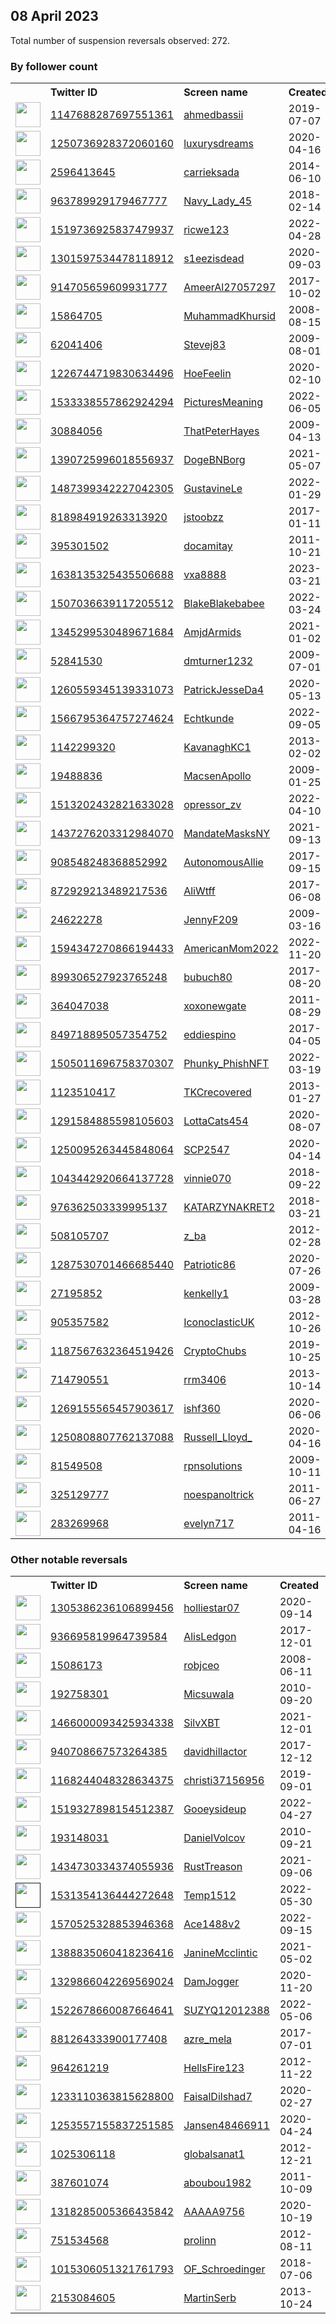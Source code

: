 
## 08 April 2023
Total number of suspension reversals observed: 272.

### By follower count
<table><tr><th></th><th align="left">Twitter ID</th><th align="left">Screen name</th>
<th align="left">Created</th><th align="left">Status</th><th align="left">Suspended</th><th align="left">Followers</th>
<tr><td><a href="https://pbs.twimg.com/profile_images/1649107658568335366/n-bO2HtX_normal.jpg"><img src="https://pbs.twimg.com/profile_images/1649107658568335366/n-bO2HtX_normal.jpg" width="40px" height="40px" align="center"/></a></td><td><a href="https://twitter.com/intent/user?user_id=1147688287697551361">1147688287697551361</a></td><td><a href="https://twitter.com/ahmedbassii">ahmedbassii</a></td><td>2019-07-07</td><td align="center"></td><td></td><td>579734</td></tr>
<tr><td><a href="https://pbs.twimg.com/profile_images/1286631869031706624/0YFiFS_h_normal.jpg"><img src="https://pbs.twimg.com/profile_images/1286631869031706624/0YFiFS_h_normal.jpg" width="40px" height="40px" align="center"/></a></td><td><a href="https://twitter.com/intent/user?user_id=1250736928372060160">1250736928372060160</a></td><td><a href="https://twitter.com/luxurysdreams">luxurysdreams</a></td><td>2020-04-16</td><td align="center"></td><td></td><td>212353</td></tr>
<tr><td><a href="https://pbs.twimg.com/profile_images/1644521418158399490/a5uQA1iL_normal.jpg"><img src="https://pbs.twimg.com/profile_images/1644521418158399490/a5uQA1iL_normal.jpg" width="40px" height="40px" align="center"/></a></td><td><a href="https://twitter.com/intent/user?user_id=2596413645">2596413645</a></td><td><a href="https://twitter.com/carrieksada">carrieksada</a></td><td>2014-06-10</td><td align="center"></td><td></td><td>98885</td></tr>
<tr><td><a href="https://pbs.twimg.com/profile_images/1343038212684603392/t0gaxMxU_normal.jpg"><img src="https://pbs.twimg.com/profile_images/1343038212684603392/t0gaxMxU_normal.jpg" width="40px" height="40px" align="center"/></a></td><td><a href="https://twitter.com/intent/user?user_id=963789929179467777">963789929179467777</a></td><td><a href="https://twitter.com/Navy_Lady_45">Navy_Lady_45</a></td><td>2018-02-14</td><td align="center"></td><td></td><td>47332</td></tr>
<tr><td><a href="https://pbs.twimg.com/profile_images/1519737260253622273/uMkvn0h3_normal.jpg"><img src="https://pbs.twimg.com/profile_images/1519737260253622273/uMkvn0h3_normal.jpg" width="40px" height="40px" align="center"/></a></td><td><a href="https://twitter.com/intent/user?user_id=1519736925837479937">1519736925837479937</a></td><td><a href="https://twitter.com/ricwe123">ricwe123</a></td><td>2022-04-28</td><td align="center"></td><td>2023-04-07</td><td>41338</td></tr>
<tr><td><a href="https://pbs.twimg.com/profile_images/1330280829474496512/Uag8AUyf_normal.jpg"><img src="https://pbs.twimg.com/profile_images/1330280829474496512/Uag8AUyf_normal.jpg" width="40px" height="40px" align="center"/></a></td><td><a href="https://twitter.com/intent/user?user_id=1301597534478118912">1301597534478118912</a></td><td><a href="https://twitter.com/s1eezisdead">s1eezisdead</a></td><td>2020-09-03</td><td align="center"></td><td></td><td>27917</td></tr>
<tr><td><a href="https://pbs.twimg.com/profile_images/1657385732686639109/y9bogltq_normal.jpg"><img src="https://pbs.twimg.com/profile_images/1657385732686639109/y9bogltq_normal.jpg" width="40px" height="40px" align="center"/></a></td><td><a href="https://twitter.com/intent/user?user_id=914705659609931777">914705659609931777</a></td><td><a href="https://twitter.com/AmeerAl27057297">AmeerAl27057297</a></td><td>2017-10-02</td><td align="center"></td><td>2022-11-03</td><td>19793</td></tr>
<tr><td><a href="https://pbs.twimg.com/profile_images/1648585438544773120/z7VMwbpi_normal.jpg"><img src="https://pbs.twimg.com/profile_images/1648585438544773120/z7VMwbpi_normal.jpg" width="40px" height="40px" align="center"/></a></td><td><a href="https://twitter.com/intent/user?user_id=15864705">15864705</a></td><td><a href="https://twitter.com/MuhammadKhursid">MuhammadKhursid</a></td><td>2008-08-15</td><td align="center"></td><td></td><td>16088</td></tr>
<tr><td><a href="https://pbs.twimg.com/profile_images/1457579026042679299/4unXBaQe_normal.jpg"><img src="https://pbs.twimg.com/profile_images/1457579026042679299/4unXBaQe_normal.jpg" width="40px" height="40px" align="center"/></a></td><td><a href="https://twitter.com/intent/user?user_id=62041406">62041406</a></td><td><a href="https://twitter.com/Stevej83">Stevej83</a></td><td>2009-08-01</td><td align="center"></td><td>2022-06-27</td><td>13746</td></tr>
<tr><td><a href="https://pbs.twimg.com/profile_images/1619411981802283015/xpLtK9sy_normal.jpg"><img src="https://pbs.twimg.com/profile_images/1619411981802283015/xpLtK9sy_normal.jpg" width="40px" height="40px" align="center"/></a></td><td><a href="https://twitter.com/intent/user?user_id=1226744719830634496">1226744719830634496</a></td><td><a href="https://twitter.com/HoeFeelin">HoeFeelin</a></td><td>2020-02-10</td><td align="center"></td><td>2022-03-17</td><td>12529</td></tr>
<tr><td><a href="https://pbs.twimg.com/profile_images/1547890358935121924/VI6HSPzO_normal.jpg"><img src="https://pbs.twimg.com/profile_images/1547890358935121924/VI6HSPzO_normal.jpg" width="40px" height="40px" align="center"/></a></td><td><a href="https://twitter.com/intent/user?user_id=1533338557862924294">1533338557862924294</a></td><td><a href="https://twitter.com/PicturesMeaning">PicturesMeaning</a></td><td>2022-06-05</td><td align="center"></td><td>2022-07-28</td><td>11522</td></tr>
<tr><td><a href="https://pbs.twimg.com/profile_images/1086322848879308801/NjmTWYTQ_normal.jpg"><img src="https://pbs.twimg.com/profile_images/1086322848879308801/NjmTWYTQ_normal.jpg" width="40px" height="40px" align="center"/></a></td><td><a href="https://twitter.com/intent/user?user_id=30884056">30884056</a></td><td><a href="https://twitter.com/ThatPeterHayes">ThatPeterHayes</a></td><td>2009-04-13</td><td align="center"></td><td></td><td>9357</td></tr>
<tr><td><a href="https://pbs.twimg.com/profile_images/1557008672705871876/9AZ1ZCm0_normal.jpg"><img src="https://pbs.twimg.com/profile_images/1557008672705871876/9AZ1ZCm0_normal.jpg" width="40px" height="40px" align="center"/></a></td><td><a href="https://twitter.com/intent/user?user_id=1390725996018556937">1390725996018556937</a></td><td><a href="https://twitter.com/DogeBNBorg">DogeBNBorg</a></td><td>2021-05-07</td><td align="center"></td><td>2022-09-23</td><td>9131</td></tr>
<tr><td><a href="https://pbs.twimg.com/profile_images/1487883443434397702/dDMJbqCk_normal.jpg"><img src="https://pbs.twimg.com/profile_images/1487883443434397702/dDMJbqCk_normal.jpg" width="40px" height="40px" align="center"/></a></td><td><a href="https://twitter.com/intent/user?user_id=1487399342227042305">1487399342227042305</a></td><td><a href="https://twitter.com/GustavineLe">GustavineLe</a></td><td>2022-01-29</td><td align="center"></td><td>2022-06-12</td><td>9026</td></tr>
<tr><td><a href="https://pbs.twimg.com/profile_images/1299061683529363459/Ie55PYVa_normal.jpg"><img src="https://pbs.twimg.com/profile_images/1299061683529363459/Ie55PYVa_normal.jpg" width="40px" height="40px" align="center"/></a></td><td><a href="https://twitter.com/intent/user?user_id=818984919263313920">818984919263313920</a></td><td><a href="https://twitter.com/jstoobzz">jstoobzz</a></td><td>2017-01-11</td><td align="center"></td><td></td><td>7371</td></tr>
<tr><td><a href="https://pbs.twimg.com/profile_images/1655938888135852032/cM6isZs1_normal.jpg"><img src="https://pbs.twimg.com/profile_images/1655938888135852032/cM6isZs1_normal.jpg" width="40px" height="40px" align="center"/></a></td><td><a href="https://twitter.com/intent/user?user_id=395301502">395301502</a></td><td><a href="https://twitter.com/docamitay">docamitay</a></td><td>2011-10-21</td><td align="center"></td><td></td><td>6358</td></tr>
<tr><td><a href="https://pbs.twimg.com/profile_images/1644786903701389313/hRFBR_Ro_normal.jpg"><img src="https://pbs.twimg.com/profile_images/1644786903701389313/hRFBR_Ro_normal.jpg" width="40px" height="40px" align="center"/></a></td><td><a href="https://twitter.com/intent/user?user_id=1638135325435506688">1638135325435506688</a></td><td><a href="https://twitter.com/vxa8888">vxa8888</a></td><td>2023-03-21</td><td align="center"></td><td>2023-03-29</td><td>6331</td></tr>
<tr><td><a href="https://pbs.twimg.com/profile_images/1647609315157766146/hBEOT1VO_normal.jpg"><img src="https://pbs.twimg.com/profile_images/1647609315157766146/hBEOT1VO_normal.jpg" width="40px" height="40px" align="center"/></a></td><td><a href="https://twitter.com/intent/user?user_id=1507036639117205512">1507036639117205512</a></td><td><a href="https://twitter.com/BlakeBlakebabee">BlakeBlakebabee</a></td><td>2022-03-24</td><td align="center"></td><td>2022-12-06</td><td>6130</td></tr>
<tr><td><a href="https://pbs.twimg.com/profile_images/1657713834126192641/K1ML5QXo_normal.jpg"><img src="https://pbs.twimg.com/profile_images/1657713834126192641/K1ML5QXo_normal.jpg" width="40px" height="40px" align="center"/></a></td><td><a href="https://twitter.com/intent/user?user_id=1345299530489671684">1345299530489671684</a></td><td><a href="https://twitter.com/AmjdArmids">AmjdArmids</a></td><td>2021-01-02</td><td align="center"></td><td>2023-03-22</td><td>5973</td></tr>
<tr><td><a href="https://pbs.twimg.com/profile_images/1660815777094574080/2hleSKvD_normal.jpg"><img src="https://pbs.twimg.com/profile_images/1660815777094574080/2hleSKvD_normal.jpg" width="40px" height="40px" align="center"/></a></td><td><a href="https://twitter.com/intent/user?user_id=52841530">52841530</a></td><td><a href="https://twitter.com/dmturner1232">dmturner1232</a></td><td>2009-07-01</td><td align="center"></td><td></td><td>5539</td></tr>
<tr><td><a href="https://pbs.twimg.com/profile_images/1260559660769132544/hQGF6GDW_normal.jpg"><img src="https://pbs.twimg.com/profile_images/1260559660769132544/hQGF6GDW_normal.jpg" width="40px" height="40px" align="center"/></a></td><td><a href="https://twitter.com/intent/user?user_id=1260559345139331073">1260559345139331073</a></td><td><a href="https://twitter.com/PatrickJesseDa4">PatrickJesseDa4</a></td><td>2020-05-13</td><td align="center"></td><td>2023-03-29</td><td>5390</td></tr>
<tr><td><a href="https://pbs.twimg.com/profile_images/1657350899780534274/Z_0fWvYL_normal.jpg"><img src="https://pbs.twimg.com/profile_images/1657350899780534274/Z_0fWvYL_normal.jpg" width="40px" height="40px" align="center"/></a></td><td><a href="https://twitter.com/intent/user?user_id=1566795364757274624">1566795364757274624</a></td><td><a href="https://twitter.com/Echtkunde">Echtkunde</a></td><td>2022-09-05</td><td align="center"></td><td>2023-03-30</td><td>5108</td></tr>
<tr><td><a href="https://pbs.twimg.com/profile_images/1376237528370536450/zXoDgE7F_normal.jpg"><img src="https://pbs.twimg.com/profile_images/1376237528370536450/zXoDgE7F_normal.jpg" width="40px" height="40px" align="center"/></a></td><td><a href="https://twitter.com/intent/user?user_id=1142299320">1142299320</a></td><td><a href="https://twitter.com/KavanaghKC1">KavanaghKC1</a></td><td>2013-02-02</td><td align="center"></td><td>2023-03-24</td><td>4788</td></tr>
<tr><td><a href="https://pbs.twimg.com/profile_images/1604673913761705984/0uPHW0oK_normal.jpg"><img src="https://pbs.twimg.com/profile_images/1604673913761705984/0uPHW0oK_normal.jpg" width="40px" height="40px" align="center"/></a></td><td><a href="https://twitter.com/intent/user?user_id=19488836">19488836</a></td><td><a href="https://twitter.com/MacsenApollo">MacsenApollo</a></td><td>2009-01-25</td><td align="center"></td><td>2023-01-27</td><td>4581</td></tr>
<tr><td><a href="https://pbs.twimg.com/profile_images/1661094828631810048/QFP670NI_normal.jpg"><img src="https://pbs.twimg.com/profile_images/1661094828631810048/QFP670NI_normal.jpg" width="40px" height="40px" align="center"/></a></td><td><a href="https://twitter.com/intent/user?user_id=1513202432821633028">1513202432821633028</a></td><td><a href="https://twitter.com/opressor_zv">opressor_zv</a></td><td>2022-04-10</td><td align="center"></td><td>2022-10-08</td><td>4156</td></tr>
<tr><td><a href="https://pbs.twimg.com/profile_images/1658992051113820162/q5YuM6e0_normal.jpg"><img src="https://pbs.twimg.com/profile_images/1658992051113820162/q5YuM6e0_normal.jpg" width="40px" height="40px" align="center"/></a></td><td><a href="https://twitter.com/intent/user?user_id=1437276203312984070">1437276203312984070</a></td><td><a href="https://twitter.com/MandateMasksNY">MandateMasksNY</a></td><td>2021-09-13</td><td align="center"></td><td>2023-02-16</td><td>4010</td></tr>
<tr><td><a href="https://pbs.twimg.com/profile_images/1477866177263190016/wa53XjLA_normal.jpg"><img src="https://pbs.twimg.com/profile_images/1477866177263190016/wa53XjLA_normal.jpg" width="40px" height="40px" align="center"/></a></td><td><a href="https://twitter.com/intent/user?user_id=908548248368852992">908548248368852992</a></td><td><a href="https://twitter.com/AutonomousAllie">AutonomousAllie</a></td><td>2017-09-15</td><td align="center"></td><td>2022-12-14</td><td>3995</td></tr>
<tr><td><a href="https://pbs.twimg.com/profile_images/1648627092106379266/SqLT-Cof_normal.jpg"><img src="https://pbs.twimg.com/profile_images/1648627092106379266/SqLT-Cof_normal.jpg" width="40px" height="40px" align="center"/></a></td><td><a href="https://twitter.com/intent/user?user_id=872929213489217536">872929213489217536</a></td><td><a href="https://twitter.com/AliWtff">AliWtff</a></td><td>2017-06-08</td><td align="center">🚫</td><td></td><td>3878</td></tr>
<tr><td><a href="https://pbs.twimg.com/profile_images/1643799852726337543/UVPN9GY3_normal.jpg"><img src="https://pbs.twimg.com/profile_images/1643799852726337543/UVPN9GY3_normal.jpg" width="40px" height="40px" align="center"/></a></td><td><a href="https://twitter.com/intent/user?user_id=24622278">24622278</a></td><td><a href="https://twitter.com/JennyF209">JennyF209</a></td><td>2009-03-16</td><td align="center"></td><td>2022-06-05</td><td>3789</td></tr>
<tr><td><a href="https://pbs.twimg.com/profile_images/1594359841375526913/H6cMsxYx_normal.jpg"><img src="https://pbs.twimg.com/profile_images/1594359841375526913/H6cMsxYx_normal.jpg" width="40px" height="40px" align="center"/></a></td><td><a href="https://twitter.com/intent/user?user_id=1594347270866194433">1594347270866194433</a></td><td><a href="https://twitter.com/AmericanMom2022">AmericanMom2022</a></td><td>2022-11-20</td><td align="center"></td><td>2023-01-17</td><td>3066</td></tr>
<tr><td><a href="https://pbs.twimg.com/profile_images/1546191020798492678/0HcHRi3p_normal.jpg"><img src="https://pbs.twimg.com/profile_images/1546191020798492678/0HcHRi3p_normal.jpg" width="40px" height="40px" align="center"/></a></td><td><a href="https://twitter.com/intent/user?user_id=899306527923765248">899306527923765248</a></td><td><a href="https://twitter.com/bubuch80">bubuch80</a></td><td>2017-08-20</td><td align="center"></td><td>2022-12-14</td><td>2907</td></tr>
<tr><td><a href="https://pbs.twimg.com/profile_images/1643415891454087168/jxpAtc7k_normal.jpg"><img src="https://pbs.twimg.com/profile_images/1643415891454087168/jxpAtc7k_normal.jpg" width="40px" height="40px" align="center"/></a></td><td><a href="https://twitter.com/intent/user?user_id=364047038">364047038</a></td><td><a href="https://twitter.com/xoxonewgate">xoxonewgate</a></td><td>2011-08-29</td><td align="center"></td><td>2023-03-28</td><td>2735</td></tr>
<tr><td><a href="https://pbs.twimg.com/profile_images/1613733893089140737/prBMppxj_normal.png"><img src="https://pbs.twimg.com/profile_images/1613733893089140737/prBMppxj_normal.png" width="40px" height="40px" align="center"/></a></td><td><a href="https://twitter.com/intent/user?user_id=849718895057354752">849718895057354752</a></td><td><a href="https://twitter.com/eddiespino">eddiespino</a></td><td>2017-04-05</td><td align="center"></td><td>2023-03-01</td><td>2666</td></tr>
<tr><td><a href="https://pbs.twimg.com/profile_images/1649279894671572992/OcMnxUfr_normal.png"><img src="https://pbs.twimg.com/profile_images/1649279894671572992/OcMnxUfr_normal.png" width="40px" height="40px" align="center"/></a></td><td><a href="https://twitter.com/intent/user?user_id=1505011696758370307">1505011696758370307</a></td><td><a href="https://twitter.com/Phunky_PhishNFT">Phunky_PhishNFT</a></td><td>2022-03-19</td><td align="center"></td><td>2023-01-13</td><td>2648</td></tr>
<tr><td><a href="https://pbs.twimg.com/profile_images/1648932224601935872/Ypqxfe48_normal.jpg"><img src="https://pbs.twimg.com/profile_images/1648932224601935872/Ypqxfe48_normal.jpg" width="40px" height="40px" align="center"/></a></td><td><a href="https://twitter.com/intent/user?user_id=1123510417">1123510417</a></td><td><a href="https://twitter.com/TKCrecovered">TKCrecovered</a></td><td>2013-01-27</td><td align="center"></td><td></td><td>2496</td></tr>
<tr><td><a href="https://pbs.twimg.com/profile_images/1292575913004208130/3GzMzrW1_normal.jpg"><img src="https://pbs.twimg.com/profile_images/1292575913004208130/3GzMzrW1_normal.jpg" width="40px" height="40px" align="center"/></a></td><td><a href="https://twitter.com/intent/user?user_id=1291584885598105603">1291584885598105603</a></td><td><a href="https://twitter.com/LottaCats454">LottaCats454</a></td><td>2020-08-07</td><td align="center"></td><td>2022-07-28</td><td>2484</td></tr>
<tr><td><a href="https://pbs.twimg.com/profile_images/1644843589187383299/pFYgSzP7_normal.jpg"><img src="https://pbs.twimg.com/profile_images/1644843589187383299/pFYgSzP7_normal.jpg" width="40px" height="40px" align="center"/></a></td><td><a href="https://twitter.com/intent/user?user_id=1250095263445848064">1250095263445848064</a></td><td><a href="https://twitter.com/SCP2547">SCP2547</a></td><td>2020-04-14</td><td align="center"></td><td>2022-08-31</td><td>2230</td></tr>
<tr><td><a href="https://pbs.twimg.com/profile_images/1624560472857927680/jHCEukjT_normal.jpg"><img src="https://pbs.twimg.com/profile_images/1624560472857927680/jHCEukjT_normal.jpg" width="40px" height="40px" align="center"/></a></td><td><a href="https://twitter.com/intent/user?user_id=1043442920664137728">1043442920664137728</a></td><td><a href="https://twitter.com/vinnie070">vinnie070</a></td><td>2018-09-22</td><td align="center"></td><td>2023-02-19</td><td>2085</td></tr>
<tr><td><a href="https://pbs.twimg.com/profile_images/1148638269229457409/Vm7d_Hl6_normal.jpg"><img src="https://pbs.twimg.com/profile_images/1148638269229457409/Vm7d_Hl6_normal.jpg" width="40px" height="40px" align="center"/></a></td><td><a href="https://twitter.com/intent/user?user_id=976362503339995137">976362503339995137</a></td><td><a href="https://twitter.com/KATARZYNAKRET2">KATARZYNAKRET2</a></td><td>2018-03-21</td><td align="center"></td><td>2022-10-11</td><td>2079</td></tr>
<tr><td><a href="https://pbs.twimg.com/profile_images/1480274358874562568/Xfki1lXO_normal.jpg"><img src="https://pbs.twimg.com/profile_images/1480274358874562568/Xfki1lXO_normal.jpg" width="40px" height="40px" align="center"/></a></td><td><a href="https://twitter.com/intent/user?user_id=508105707">508105707</a></td><td><a href="https://twitter.com/z_ba">z_ba</a></td><td>2012-02-28</td><td align="center"></td><td>2022-08-18</td><td>2050</td></tr>
<tr><td><a href="https://pbs.twimg.com/profile_images/1297599758471585792/eXR4q2k7_normal.jpg"><img src="https://pbs.twimg.com/profile_images/1297599758471585792/eXR4q2k7_normal.jpg" width="40px" height="40px" align="center"/></a></td><td><a href="https://twitter.com/intent/user?user_id=1287530701466685440">1287530701466685440</a></td><td><a href="https://twitter.com/Patriotic86">Patriotic86</a></td><td>2020-07-26</td><td align="center"></td><td></td><td>2015</td></tr>
<tr><td><a href="https://pbs.twimg.com/profile_images/1302964274747367424/LzQC0IP0_normal.jpg"><img src="https://pbs.twimg.com/profile_images/1302964274747367424/LzQC0IP0_normal.jpg" width="40px" height="40px" align="center"/></a></td><td><a href="https://twitter.com/intent/user?user_id=27195852">27195852</a></td><td><a href="https://twitter.com/kenkelly1">kenkelly1</a></td><td>2009-03-28</td><td align="center"></td><td>2023-03-27</td><td>1991</td></tr>
<tr><td><a href="https://pbs.twimg.com/profile_images/1645106767397830657/BPZSvQZ3_normal.jpg"><img src="https://pbs.twimg.com/profile_images/1645106767397830657/BPZSvQZ3_normal.jpg" width="40px" height="40px" align="center"/></a></td><td><a href="https://twitter.com/intent/user?user_id=905357582">905357582</a></td><td><a href="https://twitter.com/IconoclasticUK">IconoclasticUK</a></td><td>2012-10-26</td><td align="center"></td><td></td><td>1881</td></tr>
<tr><td><a href="https://pbs.twimg.com/profile_images/1587608683420307459/cIi_FFdl_normal.jpg"><img src="https://pbs.twimg.com/profile_images/1587608683420307459/cIi_FFdl_normal.jpg" width="40px" height="40px" align="center"/></a></td><td><a href="https://twitter.com/intent/user?user_id=1187567632364519426">1187567632364519426</a></td><td><a href="https://twitter.com/CryptoChubs">CryptoChubs</a></td><td>2019-10-25</td><td align="center"></td><td>2023-03-12</td><td>1701</td></tr>
<tr><td><a href="https://pbs.twimg.com/profile_images/1649064166437576712/TqZW6445_normal.jpg"><img src="https://pbs.twimg.com/profile_images/1649064166437576712/TqZW6445_normal.jpg" width="40px" height="40px" align="center"/></a></td><td><a href="https://twitter.com/intent/user?user_id=714790551">714790551</a></td><td><a href="https://twitter.com/rrm3406">rrm3406</a></td><td>2013-10-14</td><td align="center"></td><td></td><td>1686</td></tr>
<tr><td><a href="https://pbs.twimg.com/profile_images/1347952725380657152/9Utls8EU_normal.jpg"><img src="https://pbs.twimg.com/profile_images/1347952725380657152/9Utls8EU_normal.jpg" width="40px" height="40px" align="center"/></a></td><td><a href="https://twitter.com/intent/user?user_id=1269155565457903617">1269155565457903617</a></td><td><a href="https://twitter.com/ishf360">ishf360</a></td><td>2020-06-06</td><td align="center"></td><td></td><td>1634</td></tr>
<tr><td><a href="https://pbs.twimg.com/profile_images/1461709045002342400/09RQ3kOM_normal.jpg"><img src="https://pbs.twimg.com/profile_images/1461709045002342400/09RQ3kOM_normal.jpg" width="40px" height="40px" align="center"/></a></td><td><a href="https://twitter.com/intent/user?user_id=1250808807762137088">1250808807762137088</a></td><td><a href="https://twitter.com/Russell_Lloyd_">Russell_Lloyd_</a></td><td>2020-04-16</td><td align="center"></td><td>2023-01-07</td><td>1620</td></tr>
<tr><td><a href="https://pbs.twimg.com/profile_images/981408774996021248/1Abf5z8x_normal.jpg"><img src="https://pbs.twimg.com/profile_images/981408774996021248/1Abf5z8x_normal.jpg" width="40px" height="40px" align="center"/></a></td><td><a href="https://twitter.com/intent/user?user_id=81549508">81549508</a></td><td><a href="https://twitter.com/rpnsolutions">rpnsolutions</a></td><td>2009-10-11</td><td align="center"></td><td>2022-12-30</td><td>1598</td></tr>
<tr><td><a href="https://pbs.twimg.com/profile_images/1507000746767704070/YwR4IspG_normal.jpg"><img src="https://pbs.twimg.com/profile_images/1507000746767704070/YwR4IspG_normal.jpg" width="40px" height="40px" align="center"/></a></td><td><a href="https://twitter.com/intent/user?user_id=325129777">325129777</a></td><td><a href="https://twitter.com/noespanoltrick">noespanoltrick</a></td><td>2011-06-27</td><td align="center"></td><td>2022-10-25</td><td>1578</td></tr>
<tr><td><a href="https://pbs.twimg.com/profile_images/1571899946198077441/RBMo8f1Y_normal.jpg"><img src="https://pbs.twimg.com/profile_images/1571899946198077441/RBMo8f1Y_normal.jpg" width="40px" height="40px" align="center"/></a></td><td><a href="https://twitter.com/intent/user?user_id=283269968">283269968</a></td><td><a href="https://twitter.com/evelyn717">evelyn717</a></td><td>2011-04-16</td><td align="center"></td><td>2023-03-28</td><td>1555</td></tr>
</table>

### Other notable reversals
<table><tr><th></th><th align="left">Twitter ID</th><th align="left">Screen name</th>
<th align="left">Created</th><th align="left">Status</th><th align="left">Suspended</th><th align="left">Followers</th>
<tr><td><a href="https://pbs.twimg.com/profile_images/1655725556326088710/QqpeoF8x_normal.jpg"><img src="https://pbs.twimg.com/profile_images/1655725556326088710/QqpeoF8x_normal.jpg" width="40px" height="40px" align="center"/></a></td><td><a href="https://twitter.com/intent/user?user_id=1305386236106899456">1305386236106899456</a></td><td><a href="https://twitter.com/holliestar07">holliestar07</a></td><td>2020-09-14</td><td align="center"></td><td>2022-04-05</td><td>1408</td></tr>
<tr><td><a href="https://pbs.twimg.com/profile_images/1281804902470213633/pov4i_VL_normal.jpg"><img src="https://pbs.twimg.com/profile_images/1281804902470213633/pov4i_VL_normal.jpg" width="40px" height="40px" align="center"/></a></td><td><a href="https://twitter.com/intent/user?user_id=936695819964739584">936695819964739584</a></td><td><a href="https://twitter.com/AlisLedgon">AlisLedgon</a></td><td>2017-12-01</td><td align="center"></td><td>2022-12-12</td><td>1505</td></tr>
<tr><td><a href="https://pbs.twimg.com/profile_images/1228428656550260736/SMIFBNCW_normal.jpg"><img src="https://pbs.twimg.com/profile_images/1228428656550260736/SMIFBNCW_normal.jpg" width="40px" height="40px" align="center"/></a></td><td><a href="https://twitter.com/intent/user?user_id=15086173">15086173</a></td><td><a href="https://twitter.com/robjceo">robjceo</a></td><td>2008-06-11</td><td align="center"></td><td>2022-12-30</td><td>484</td></tr>
<tr><td><a href="https://pbs.twimg.com/profile_images/2769604108/5ef729faee1be6bad58090838b5537b6_normal.jpeg"><img src="https://pbs.twimg.com/profile_images/2769604108/5ef729faee1be6bad58090838b5537b6_normal.jpeg" width="40px" height="40px" align="center"/></a></td><td><a href="https://twitter.com/intent/user?user_id=192758301">192758301</a></td><td><a href="https://twitter.com/Micsuwala">Micsuwala</a></td><td>2010-09-20</td><td align="center">🔒</td><td>2023-03-22</td><td>38</td></tr>
<tr><td><a href="https://pbs.twimg.com/profile_images/1642248942648799232/yT1Yo7fe_normal.jpg"><img src="https://pbs.twimg.com/profile_images/1642248942648799232/yT1Yo7fe_normal.jpg" width="40px" height="40px" align="center"/></a></td><td><a href="https://twitter.com/intent/user?user_id=1466000093425934338">1466000093425934338</a></td><td><a href="https://twitter.com/SilvXBT">SilvXBT</a></td><td>2021-12-01</td><td align="center"></td><td>2023-03-30</td><td>699</td></tr>
<tr><td><a href="https://pbs.twimg.com/profile_images/940716943056650241/sdZIX4vn_normal.jpg"><img src="https://pbs.twimg.com/profile_images/940716943056650241/sdZIX4vn_normal.jpg" width="40px" height="40px" align="center"/></a></td><td><a href="https://twitter.com/intent/user?user_id=940708667573264385">940708667573264385</a></td><td><a href="https://twitter.com/davidhillactor">davidhillactor</a></td><td>2017-12-12</td><td align="center"></td><td>2023-01-11</td><td>127</td></tr>
<tr><td><a href="https://pbs.twimg.com/profile_images/1631400837472714759/uaKQgitv_normal.jpg"><img src="https://pbs.twimg.com/profile_images/1631400837472714759/uaKQgitv_normal.jpg" width="40px" height="40px" align="center"/></a></td><td><a href="https://twitter.com/intent/user?user_id=1168244048328634375">1168244048328634375</a></td><td><a href="https://twitter.com/christi37156956">christi37156956</a></td><td>2019-09-01</td><td align="center"></td><td>2023-03-26</td><td>119</td></tr>
<tr><td><a href="https://pbs.twimg.com/profile_images/1519328029801123846/fpdVPsvV_normal.jpg"><img src="https://pbs.twimg.com/profile_images/1519328029801123846/fpdVPsvV_normal.jpg" width="40px" height="40px" align="center"/></a></td><td><a href="https://twitter.com/intent/user?user_id=1519327898154512387">1519327898154512387</a></td><td><a href="https://twitter.com/Gooeysideup">Gooeysideup</a></td><td>2022-04-27</td><td align="center"></td><td>2022-12-17</td><td>106</td></tr>
<tr><td><a href="https://pbs.twimg.com/profile_images/1641103875171049474/Z_rPLBjB_normal.jpg"><img src="https://pbs.twimg.com/profile_images/1641103875171049474/Z_rPLBjB_normal.jpg" width="40px" height="40px" align="center"/></a></td><td><a href="https://twitter.com/intent/user?user_id=193148031">193148031</a></td><td><a href="https://twitter.com/DanielVolcov">DanielVolcov</a></td><td>2010-09-21</td><td align="center"></td><td>2023-03-31</td><td>61</td></tr>
<tr><td><a href="https://pbs.twimg.com/profile_images/1590452103700529157/4oD5rioV_normal.png"><img src="https://pbs.twimg.com/profile_images/1590452103700529157/4oD5rioV_normal.png" width="40px" height="40px" align="center"/></a></td><td><a href="https://twitter.com/intent/user?user_id=1434730334374055936">1434730334374055936</a></td><td><a href="https://twitter.com/RustTreason">RustTreason</a></td><td>2021-09-06</td><td align="center"></td><td>2022-12-07</td><td>366</td></tr>
<tr><td><a href=""><img src="" width="40px" height="40px" align="center"/></a></td><td><a href="https://twitter.com/intent/user?user_id=1531354136444272648">1531354136444272648</a></td><td><a href="https://twitter.com/Temp1512">Temp1512</a></td><td>2022-05-30</td><td align="center"></td><td>2022-11-27</td><td>399</td></tr>
<tr><td><a href="https://pbs.twimg.com/profile_images/1649146909452562432/Q9iElhUI_normal.jpg"><img src="https://pbs.twimg.com/profile_images/1649146909452562432/Q9iElhUI_normal.jpg" width="40px" height="40px" align="center"/></a></td><td><a href="https://twitter.com/intent/user?user_id=1570525328853946368">1570525328853946368</a></td><td><a href="https://twitter.com/Ace1488v2">Ace1488v2</a></td><td>2022-09-15</td><td align="center"></td><td>2022-11-09</td><td>115</td></tr>
<tr><td><a href="https://pbs.twimg.com/profile_images/1438570363739426820/rGWal-Ji_normal.jpg"><img src="https://pbs.twimg.com/profile_images/1438570363739426820/rGWal-Ji_normal.jpg" width="40px" height="40px" align="center"/></a></td><td><a href="https://twitter.com/intent/user?user_id=1388835060418236416">1388835060418236416</a></td><td><a href="https://twitter.com/JanineMcclintic">JanineMcclintic</a></td><td>2021-05-02</td><td align="center"></td><td>2023-03-26</td><td>8</td></tr>
<tr><td><a href="https://pbs.twimg.com/profile_images/1645807681540861957/rR9p6ir8_normal.jpg"><img src="https://pbs.twimg.com/profile_images/1645807681540861957/rR9p6ir8_normal.jpg" width="40px" height="40px" align="center"/></a></td><td><a href="https://twitter.com/intent/user?user_id=1329866042269569024">1329866042269569024</a></td><td><a href="https://twitter.com/DamJogger">DamJogger</a></td><td>2020-11-20</td><td align="center"></td><td>2023-01-06</td><td>42</td></tr>
<tr><td><a href="https://pbs.twimg.com/profile_images/1522678878015299591/q7feh7im_normal.png"><img src="https://pbs.twimg.com/profile_images/1522678878015299591/q7feh7im_normal.png" width="40px" height="40px" align="center"/></a></td><td><a href="https://twitter.com/intent/user?user_id=1522678660087664641">1522678660087664641</a></td><td><a href="https://twitter.com/SUZYQ12012388">SUZYQ12012388</a></td><td>2022-05-06</td><td align="center"></td><td>2023-03-30</td><td>578</td></tr>
<tr><td><a href="https://pbs.twimg.com/profile_images/1645469600962977792/bX8Qu55q_normal.jpg"><img src="https://pbs.twimg.com/profile_images/1645469600962977792/bX8Qu55q_normal.jpg" width="40px" height="40px" align="center"/></a></td><td><a href="https://twitter.com/intent/user?user_id=881264333900177408">881264333900177408</a></td><td><a href="https://twitter.com/azre_mela">azre_mela</a></td><td>2017-07-01</td><td align="center"></td><td>2023-03-26</td><td>15</td></tr>
<tr><td><a href="https://pbs.twimg.com/profile_images/1512268543072645122/G5WFJHyB_normal.jpg"><img src="https://pbs.twimg.com/profile_images/1512268543072645122/G5WFJHyB_normal.jpg" width="40px" height="40px" align="center"/></a></td><td><a href="https://twitter.com/intent/user?user_id=964261219">964261219</a></td><td><a href="https://twitter.com/HellsFire123">HellsFire123</a></td><td>2012-11-22</td><td align="center"></td><td>2022-10-30</td><td>1165</td></tr>
<tr><td><a href="https://pbs.twimg.com/profile_images/1656532699245592577/Ck4fXkpF_normal.jpg"><img src="https://pbs.twimg.com/profile_images/1656532699245592577/Ck4fXkpF_normal.jpg" width="40px" height="40px" align="center"/></a></td><td><a href="https://twitter.com/intent/user?user_id=1233110363815628800">1233110363815628800</a></td><td><a href="https://twitter.com/FaisalDilshad7">FaisalDilshad7</a></td><td>2020-02-27</td><td align="center"></td><td>2023-03-27</td><td>56</td></tr>
<tr><td><a href="https://pbs.twimg.com/profile_images/1603392320967442434/ke3YwU-f_normal.jpg"><img src="https://pbs.twimg.com/profile_images/1603392320967442434/ke3YwU-f_normal.jpg" width="40px" height="40px" align="center"/></a></td><td><a href="https://twitter.com/intent/user?user_id=1253557155837251585">1253557155837251585</a></td><td><a href="https://twitter.com/Jansen48466911">Jansen48466911</a></td><td>2020-04-24</td><td align="center">🔒</td><td>2023-04-06</td><td>122</td></tr>
<tr><td><a href="https://pbs.twimg.com/profile_images/1653904316908859392/5ulUySkl_normal.jpg"><img src="https://pbs.twimg.com/profile_images/1653904316908859392/5ulUySkl_normal.jpg" width="40px" height="40px" align="center"/></a></td><td><a href="https://twitter.com/intent/user?user_id=1025306118">1025306118</a></td><td><a href="https://twitter.com/globalsanat1">globalsanat1</a></td><td>2012-12-21</td><td align="center"></td><td>2023-03-09</td><td>45</td></tr>
<tr><td><a href="https://pbs.twimg.com/profile_images/1240010694923300871/M6codyuB_normal.jpg"><img src="https://pbs.twimg.com/profile_images/1240010694923300871/M6codyuB_normal.jpg" width="40px" height="40px" align="center"/></a></td><td><a href="https://twitter.com/intent/user?user_id=387601074">387601074</a></td><td><a href="https://twitter.com/aboubou1982">aboubou1982</a></td><td>2011-10-09</td><td align="center"></td><td>2023-02-09</td><td>520</td></tr>
<tr><td><a href="https://pbs.twimg.com/profile_images/1604548626944069640/45FNQdwx_normal.jpg"><img src="https://pbs.twimg.com/profile_images/1604548626944069640/45FNQdwx_normal.jpg" width="40px" height="40px" align="center"/></a></td><td><a href="https://twitter.com/intent/user?user_id=1318285005366435842">1318285005366435842</a></td><td><a href="https://twitter.com/AAAAA9756">AAAAA9756</a></td><td>2020-10-19</td><td align="center"></td><td>2023-03-08</td><td>210</td></tr>
<tr><td><a href="https://pbs.twimg.com/profile_images/1645403524644360192/5K5t19eg_normal.jpg"><img src="https://pbs.twimg.com/profile_images/1645403524644360192/5K5t19eg_normal.jpg" width="40px" height="40px" align="center"/></a></td><td><a href="https://twitter.com/intent/user?user_id=751534568">751534568</a></td><td><a href="https://twitter.com/prolinn">prolinn</a></td><td>2012-08-11</td><td align="center"></td><td>2023-03-07</td><td>231</td></tr>
<tr><td><a href="https://pbs.twimg.com/profile_images/1532417485554737153/R96WP5Av_normal.jpg"><img src="https://pbs.twimg.com/profile_images/1532417485554737153/R96WP5Av_normal.jpg" width="40px" height="40px" align="center"/></a></td><td><a href="https://twitter.com/intent/user?user_id=1015306051321761793">1015306051321761793</a></td><td><a href="https://twitter.com/OF_Schroedinger">OF_Schroedinger</a></td><td>2018-07-06</td><td align="center"></td><td>2023-03-29</td><td>402</td></tr>
<tr><td><a href="https://pbs.twimg.com/profile_images/1646939343657771008/FIXg8kqw_normal.jpg"><img src="https://pbs.twimg.com/profile_images/1646939343657771008/FIXg8kqw_normal.jpg" width="40px" height="40px" align="center"/></a></td><td><a href="https://twitter.com/intent/user?user_id=2153084605">2153084605</a></td><td><a href="https://twitter.com/MartinSerb">MartinSerb</a></td><td>2013-10-24</td><td align="center"></td><td>2023-03-30</td><td>2</td></tr>
</table>
